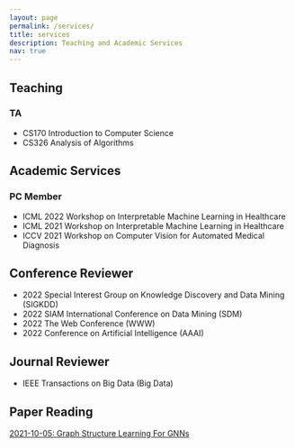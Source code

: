 ```yaml
---
layout: page
permalink: /services/
title: services
description: Teaching and Academic Services
nav: true
---
```


## Teaching

### TA

- CS170	Introduction to Computer Science
- CS326 Analysis of Algorithms

## Academic Services

### PC Member

- ICML 2022 Workshop on Interpretable Machine Learning in Healthcare
- ICML 2021 Workshop on Interpretable Machine Learning in Healthcare
- ICCV 2021 Workshop on Computer Vision for Automated Medical Diagnosis


## Conference Reviewer

- 2022 Special Interest Group on Knowledge Discovery and Data Mining (SIGKDD)
- 2022 SIAM International Conference on Data Mining (SDM)
- 2022 The Web Conference (WWW)
- 2022 Conference on Artificial Intelligence (AAAI)

## Journal Reviewer

- IEEE Transactions on Big Data (Big Data)

## Paper Reading

[2021-10-05: Graph Structure Learning For GNNs](/assets/pdf/graph-structure-learning-10-05-2021.pdf)

